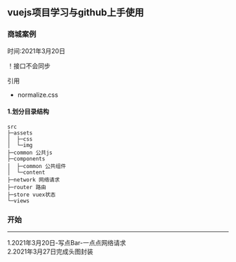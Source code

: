 ## vuejs项目学习与github上手使用

### 商城案例

时间:2021年3月20日

！接口不会同步

引用
* normalize.css

#### 1.划分目录结构
```
src
├─assets
│  ├─css
│  └─img
├─common 公共js
├─components
│  ├─common 公共组件
│  └─content
├─network 网络请求
├─router 路由
├─store vuex状态
└─views 
```
### 开始

---
1.2021年3月20日-写点Bar-一点点网络请求</br>
2.2021年3月27日完成头图封装


